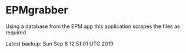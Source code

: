 # EPMgrabber
Using a database from the EPM app this application scrapes the files as required


Latest backup: Sun Sep 8 12:51:01 UTC 2019
